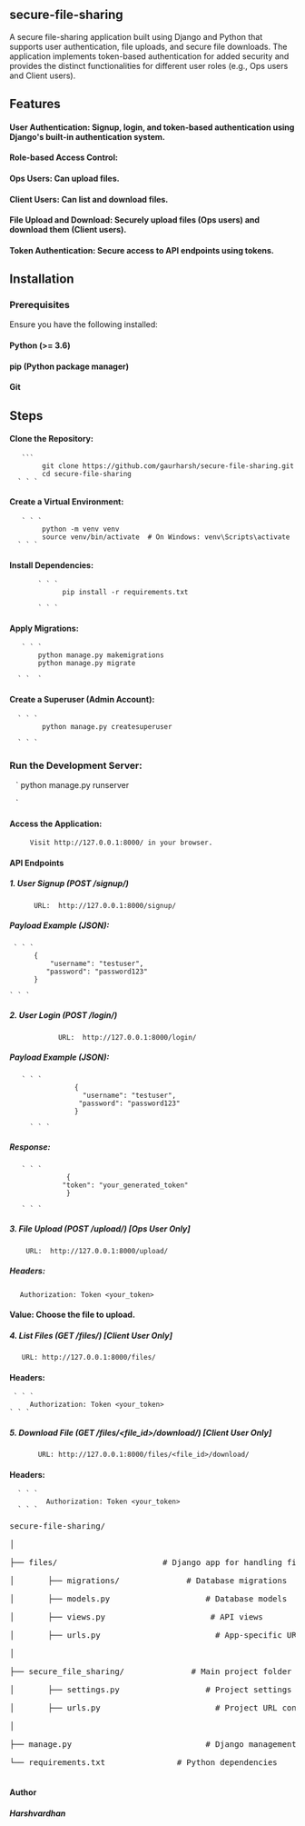 ## secure-file-sharing
A secure file-sharing application built using Django and Python that supports user authentication, file uploads, and secure file downloads. The application implements token-based authentication for added security and provides the  distinct functionalities for different user roles (e.g., Ops users and Client users).

## Features
#### User Authentication: Signup, login, and token-based authentication using Django's built-in authentication system.
#### Role-based Access Control:
#### Ops Users: Can upload files.
#### Client Users: Can list and download files.
#### File Upload and Download: Securely upload files (Ops users) and download them (Client users).
#### Token Authentication: Secure access to API endpoints using tokens.


## Installation
###  Prerequisites
 Ensure you have the following installed:

#### Python (>= 3.6)
#### pip (Python package manager)
#### Git

## Steps
 #### Clone the Repository:
       ``` 
            git clone https://github.com/gaurharsh/secure-file-sharing.git
            cd secure-file-sharing
      ` ` ` 

 #### Create a Virtual Environment:
       ` ` `
            python -m venv venv
            source venv/bin/activate  # On Windows: venv\Scripts\activate
      ` ` `

#### Install Dependencies:
           ` ` ` 
                 pip install -r requirements.txt
            
           ` ` `
             

 ####  Apply Migrations:
       ` ` ` 
           python manage.py makemigrations
           python manage.py migrate
       
      ` `  `

#### Create a Superuser (Admin Account):
      ` ` `
            python manage.py createsuperuser
        
      ` ` ` 

### Run the Development Server:
 
   ` ` ` 
           python manage.py runserver
           
   ` ` ` 

####   Access the Application:

 
         Visit http://127.0.0.1:8000/ in your browser.
         
  


 #### API Endpoints

 ##### 1. User Signup (POST /signup/)
 
          URL:  http://127.0.0.1:8000/signup/ 
      
 
 

#####  Payload Example (JSON):
 
     ` ` ` 
          {
              "username": "testuser",
             "password": "password123"
          }
          
    ` ` ` 

##### 2. User Login (POST /login/)
       
                URL:  http://127.0.0.1:8000/login/
   
      


##### Payload Example (JSON):
       ` ` `
                    {
                      "username": "testuser",
                     "password": "password123"
                    }
 
         ` ` `

 ##### Response:
       ` ` `
                  {
                 "token": "your_generated_token"
                  }

       ` ` ` 

##### 3. File Upload (POST /upload/) [Ops User Only]

   
        URL:  http://127.0.0.1:8000/upload/ 
 


##### Headers:

 ` ` ` 
        Authorization: Token <your_token>
 ` ` `  

#### Value: Choose the file to upload.

#####  4. List Files (GET /files/) [Client User Only]

  
       URL: http://127.0.0.1:8000/files/ 
  


#### Headers:

     ` ` ` 
         Authorization: Token <your_token>
    ` ` ` 


##### 5. Download File (GET /files/<file_id>/download/) [Client User Only]
  
           URL: http://127.0.0.1:8000/files/<file_id>/download/


#### Headers:

      ` ` `
             Authorization: Token <your_token>
      ` ` `

<pre>
secure-file-sharing/<br>
│<br>
├── files/ &nbsp;&nbsp;&nbsp;&nbsp;&nbsp;&nbsp;&nbsp;&nbsp;&nbsp;&nbsp;&nbsp;&nbsp;&nbsp;&nbsp;&nbsp;&nbsp;&nbsp;&nbsp;&nbsp;&nbsp; # Django app for handling file upload/download<br>
│&nbsp;&nbsp;&nbsp;&nbsp;&nbsp;&nbsp; ├── migrations/ &nbsp;&nbsp;&nbsp;&nbsp;&nbsp;&nbsp;&nbsp;&nbsp;&nbsp;&nbsp;&nbsp;&nbsp; # Database migrations<br>
│&nbsp;&nbsp;&nbsp;&nbsp;&nbsp;&nbsp; ├── models.py &nbsp;&nbsp;&nbsp;&nbsp;&nbsp;&nbsp;&nbsp;&nbsp;&nbsp;&nbsp;&nbsp;&nbsp;&nbsp;&nbsp;&nbsp;&nbsp;&nbsp;&nbsp; # Database models<br>
│&nbsp;&nbsp;&nbsp;&nbsp;&nbsp;&nbsp; ├── views.py &nbsp;&nbsp;&nbsp;&nbsp;&nbsp;&nbsp;&nbsp;&nbsp;&nbsp;&nbsp;&nbsp;&nbsp;&nbsp;&nbsp;&nbsp;&nbsp;&nbsp;&nbsp;&nbsp;&nbsp; # API views<br>
│&nbsp;&nbsp;&nbsp;&nbsp;&nbsp;&nbsp; ├── urls.py &nbsp;&nbsp;&nbsp;&nbsp;&nbsp;&nbsp;&nbsp;&nbsp;&nbsp;&nbsp;&nbsp;&nbsp;&nbsp;&nbsp;&nbsp;&nbsp;&nbsp;&nbsp;&nbsp;&nbsp;&nbsp;&nbsp; # App-specific URL configurations<br>
│<br>
├── secure_file_sharing/ &nbsp;&nbsp;&nbsp;&nbsp;&nbsp;&nbsp;&nbsp;&nbsp;&nbsp;&nbsp;&nbsp;&nbsp; # Main project folder<br>
│&nbsp;&nbsp;&nbsp;&nbsp;&nbsp;&nbsp; ├── settings.py &nbsp;&nbsp;&nbsp;&nbsp;&nbsp;&nbsp;&nbsp;&nbsp;&nbsp;&nbsp;&nbsp;&nbsp;&nbsp;&nbsp;&nbsp;&nbsp; # Project settings<br>
│&nbsp;&nbsp;&nbsp;&nbsp;&nbsp;&nbsp; ├── urls.py &nbsp;&nbsp;&nbsp;&nbsp;&nbsp;&nbsp;&nbsp;&nbsp;&nbsp;&nbsp;&nbsp;&nbsp;&nbsp;&nbsp;&nbsp;&nbsp;&nbsp;&nbsp;&nbsp;&nbsp;&nbsp;&nbsp; # Project URL configurations<br>
│<br>
├── manage.py &nbsp;&nbsp;&nbsp;&nbsp;&nbsp;&nbsp;&nbsp;&nbsp;&nbsp;&nbsp;&nbsp;&nbsp;&nbsp;&nbsp;&nbsp;&nbsp;&nbsp;&nbsp;&nbsp;&nbsp;&nbsp;&nbsp;&nbsp;&nbsp;&nbsp;&nbsp; # Django management script<br>
└── requirements.txt &nbsp;&nbsp;&nbsp;&nbsp;&nbsp;&nbsp;&nbsp;&nbsp;&nbsp;&nbsp;&nbsp;&nbsp;&nbsp; # Python dependencies<br>
</pre>



#### Author
 ##### Harshvardhan 

